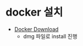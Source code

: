 # docker 설치
* [Docker Download](https://hub.docker.com/editions/community/docker-ce-desktop-mac )
  - dmg 파일로 install 진행
